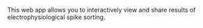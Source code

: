 This web app allows you to interactively view and share results of electrophysiological spike sorting.
